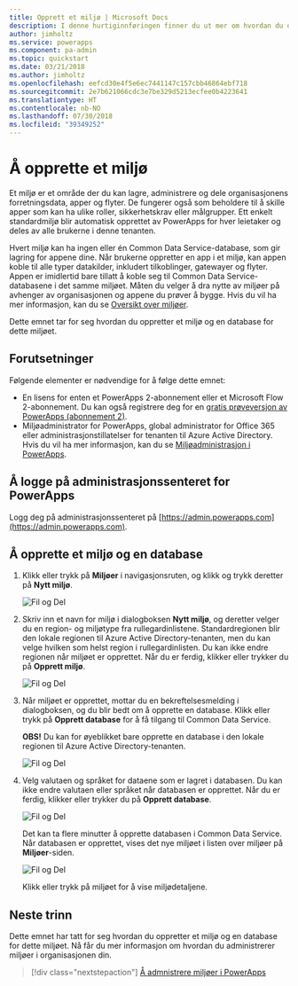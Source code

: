 ```yaml
---
title: Opprett et miljø | Microsoft Docs
description: I denne hurtiginnføringen finner du ut mer om hvordan du oppretter et miljø
author: jimholtz
ms.service: powerapps
ms.component: pa-admin
ms.topic: quickstart
ms.date: 03/21/2018
ms.author: jimholtz
ms.openlocfilehash: eefcd30e4f5e6ec7441147c157cbb46864ebf718
ms.sourcegitcommit: 2e7b621066cdc3e7be329d5213ecfee0b4223641
ms.translationtype: HT
ms.contentlocale: nb-NO
ms.lasthandoff: 07/30/2018
ms.locfileid: "39349252"
---
```

# <a name="create-an-environment"></a>Å opprette et miljø
Et miljø er et område der du kan lagre, administrere og dele organisasjonens forretningsdata, apper og flyter. De fungerer også som beholdere til å skille apper som kan ha ulike roller, sikkerhetskrav eller målgrupper. Ett enkelt standardmiljø blir automatisk opprettet av PowerApps for hver leietaker og deles av alle brukerne i denne tenanten.

Hvert miljø kan ha ingen eller én Common Data Service-database, som gir lagring for appene dine. Når brukerne oppretter en app i et miljø, kan appen koble til alle typer datakilder, inkludert tilkoblinger, gatewayer og flyter. Appen er imidlertid bare tillatt å koble seg til Common Data Service-databasene i det samme miljøet. Måten du velger å dra nytte av miljøer på avhenger av organisasjonen og appene du prøver å bygge. Hvis du vil ha mer informasjon, kan du se [Oversikt over miljøer](environments-overview.md).

Dette emnet tar for seg hvordan du oppretter et miljø og en database for dette miljøet.

## <a name="prerequisites"></a>Forutsetninger
 Følgende elementer er nødvendige for å følge dette emnet:
 * En lisens for enten et PowerApps 2-abonnement eller et Microsoft Flow 2-abonnement. Du kan også registrere deg for en [gratis prøveversjon av PowerApps (abonnement 2)](https://web.powerapps.com/signup?redirect=marketing&email=).
 * Miljøadministrator for PowerApps, global administrator for Office 365 eller administrasjonstillatelser for tenanten til Azure Active Directory. Hvis du vil ha mer informasjon, kan du se [Miljøadministrasjon i PowerApps](environments-administration.md).

## <a name="sign-in-to-the-powerapps-admin-center"></a>Å logge på administrasjonssenteret for PowerApps
Logg deg på administrasjonssenteret på [https://admin.powerapps.com](https://admin.powerapps.com).

## <a name="create-an-environment-and-database"></a>Å opprette et miljø og en database
1. Klikk eller trykk på **Miljøer** i navigasjonsruten, og klikk og trykk deretter på **Nytt miljø**.

    ![Fil og Del](./media/create-environment/new-environment.png)
2. Skriv inn et navn for miljø i dialogboksen **Nytt miljø**, og deretter velger du en region- og miljøtype fra rullegardinlistene. Standardregionen blir den lokale regionen til Azure Active Directory-tenanten, men du kan velge hvilken som helst region i rullegardinlisten. Du kan ikke endre regionen når miljøet er opprettet. Når du er ferdig, klikker eller trykker du på **Opprett miljø**.

    ![Fil og Del](./media/create-environment/new-environment-dialog.png)
3. Når miljøet er opprettet, mottar du en bekreftelsesmelding i dialogboksen, og du blir bedt om å opprette en database. Klikk eller trykk på **Opprett database** for å få tilgang til Common Data Service.

    **OBS!** Du kan for øyeblikket bare opprette en database i den lokale regionen til Azure Active Directory-tenanten.

    ![Fil og Del](./media/create-environment/create-database-dialog.png)
4. Velg valutaen og språket for dataene som er lagret i databasen. Du kan ikke endre valutaen eller språket når databasen er opprettet. Når du er ferdig, klikker eller trykker du på **Opprett database**.

    ![Fil og Del](./media/create-environment/create-database-dialog2.png)

    Det kan ta flere minutter å opprette databasen i Common Data Service. Når databasen er opprettet, vises det nye miljøet i listen over miljøer på **Miljøer**-siden.

    ![Fil og Del](./media/create-environment/new-environment-created.png)

    Klikk eller trykk på miljøet for å vise miljødetaljene.

## <a name="next-steps"></a>Neste trinn
Dette emnet har tatt for seg hvordan du oppretter et miljø og en database for dette miljøet. Nå får du mer informasjon om hvordan du administrerer miljøer i organisasjonen din.

> [!div class="nextstepaction"]
> [Å admnistrere miljøer i PowerApps](environments-administration.md)
